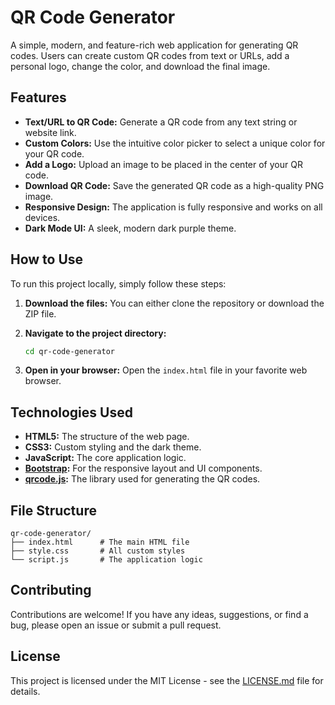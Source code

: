 # QR Code Generator

A simple, modern, and feature-rich web application for generating QR codes. Users can create custom QR codes from text or URLs, add a personal logo, change the color, and download the final image.

## Features

- **Text/URL to QR Code:** Generate a QR code from any text string or website link.
- **Custom Colors:** Use the intuitive color picker to select a unique color for your QR code.
- **Add a Logo:** Upload an image to be placed in the center of your QR code.
- **Download QR Code:** Save the generated QR code as a high-quality PNG image.
- **Responsive Design:** The application is fully responsive and works on all devices.
- **Dark Mode UI:** A sleek, modern dark purple theme.

## How to Use

To run this project locally, simply follow these steps:

1.  **Download the files:**
    You can either clone the repository or download the ZIP file.
    
2.  **Navigate to the project directory:**
    ```bash
    cd qr-code-generator
    ```

3.  **Open in your browser:**
    Open the `index.html` file in your favorite web browser.

## Technologies Used

-   **HTML5:** The structure of the web page.
-   **CSS3:** Custom styling and the dark theme.
-   **JavaScript:** The core application logic.
-   **[Bootstrap](https://getbootstrap.com/):** For the responsive layout and UI components.
-   **[qrcode.js](https://github.com/davidshimjs/qrcodejs):** The library used for generating the QR codes.

## File Structure

```
qr-code-generator/
├── index.html      # The main HTML file
├── style.css       # All custom styles
└── script.js       # The application logic
```

## Contributing

Contributions are welcome! If you have any ideas, suggestions, or find a bug, please open an issue or submit a pull request.

## License

This project is licensed under the MIT License - see the [LICENSE.md](LICENSE.md) file for details.
